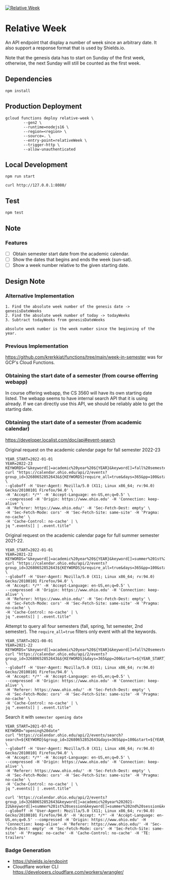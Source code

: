 [![Relative Week](https://img.shields.io/endpoint?url=https://relative-week-ksraqzy7na-uk.a.run.app)](https://img.shields.io/endpoint?url=https://relative-week-ksraqzy7na-uk.a.run.app)

# Relative Week

An API endpoint that display a number of week since an arbitrary date. It also support a response format that is used by Shields.io.

Note that the genesis data has to start on Sunday of the first week, otherwise, the next Sunday will still be counted as the first week.

## Dependencies

``` console
npm install
```

## Production Deployment

```console
gcloud functions deploy relative-week \
        --gen2 \
        --runtime=nodejs16 \
        --region=<region> \
        --source=. \
        --entry-point=relativeWeek \
        --trigger-http \
        --allow-unauthenticated
```

## Local Development

``` console
npm run start
```

``` console
curl http://127.0.0.1:8080/
```

## Test

``` console
npm test
```

## Note

### Features

- [ ] Obtain semester start date from the academic calendar.
- [ ] Show the dates that begins and ends the week (sun-sat).
- [ ] Show a week number relative to the given starting date.

## Design Note

### Alternative Implementation

```plain
1. Find the absolute week number of the genesis date -> genesisDateWeeks
2. Find the absolute week number of today -> todayWeeks
3. Subtract todayWeeks from genesisDateWeeks

absolute week number is the week number since the beginning of the year.
```

### Previous Implementation

https://github.com/krerkkiat/functions/tree/main/week-in-semester was for GCP's Cloud Functions.

### Obtaining the start date of a semester (from course offerring webapp)

In course offering webapp, the CS 3560 will have its own starting date listed. The webapp seems to have internal search API
that it is using already. If we can directly use this API, we should be reliably able to get the starting date.

### Obtaining the start date of a semester (from academic calendar)

https://developer.localist.com/doc/api#event-search

Original request on the academic calendar page for fall semester 2022-23

```console
YEAR_START=2022-01-01
YEAR=2022-23
KEYWORDS="&keyword[]=academic%20year%20${YEAR}&keyword[]=fall%20semester"
curl "https://calendar.ohio.edu/api/2/events?group_id=32680652852643&${KEYWORDS}require_all=true&days=365&pp=100&start=${YEAR_START}" \
--globoff -H 'User-Agent: Mozilla/5.0 (X11; Linux x86_64; rv:94.0) Gecko/20100101 Firefox/94.0' \
-H 'Accept: */*' -H 'Accept-Language: en-US,en;q=0.5' \
--compressed -H 'Origin: https://www.ohio.edu' -H 'Connection: keep-alive' \
-H 'Referer: https://www.ohio.edu/' -H 'Sec-Fetch-Dest: empty' \
-H 'Sec-Fetch-Mode: cors' -H 'Sec-Fetch-Site: same-site' -H 'Pragma: no-cache' \
-H 'Cache-Control: no-cache' | \
jq ".events[] | .event.title"
```

Original request on the academic calendar page for full summer semester 2021-22.

```console
YEAR_START=2022-01-01
YEAR=2021-22
KEYWORDS="&keyword[]=academic%20year%20${YEAR}&keyword[]=summer%201st%20session&keyword[]=summer%202nd%20session&keyword[]=summer%20full%20semester"
curl "https://calendar.ohio.edu/api/2/events?group_id=32680652852643${KEYWORDS}&require_all=true&days=365&pp=100&start=${YEAR_START}" \
--globoff -H 'User-Agent: Mozilla/5.0 (X11; Linux x86_64; rv:94.0) Gecko/20100101 Firefox/94.0' \
-H 'Accept: */*' -H 'Accept-Language: en-US,en;q=0.5' \
--compressed -H 'Origin: https://www.ohio.edu' -H 'Connection: keep-alive' \
-H 'Referer: https://www.ohio.edu/' -H 'Sec-Fetch-Dest: empty' \
-H 'Sec-Fetch-Mode: cors' -H 'Sec-Fetch-Site: same-site' -H 'Pragma: no-cache' \
-H 'Cache-Control: no-cache' | \
jq ".events[] | .event.title"
```

Attempt to query all four semesters (fall, spring, 1st semester, 2nd semester). The `require_all=true` filters only event with all the keywords.

```console
YEAR_START=2021-08-01
YEAR=2021-22
KEYWORDS="&keyword[]=academic%20year%20${YEAR}&keyword[]=fall%20semester&keyword[]=spring%20semester&keyword[]=summer%201st%20session&keyword[]=summer%202nd%20session&keyword[]=summer%20full%20semester"
curl "https://calendar.ohio.edu/api/2/events?group_id=32680652852643&${KEYWORDS}&days=365&pp=200&start=${YEAR_START}" \
--globoff -H 'User-Agent: Mozilla/5.0 (X11; Linux x86_64; rv:94.0) Gecko/20100101 Firefox/94.0' \
-H 'Accept: */*' -H 'Accept-Language: en-US,en;q=0.5' \
--compressed -H 'Origin: https://www.ohio.edu' -H 'Connection: keep-alive' \
-H 'Referer: https://www.ohio.edu/' -H 'Sec-Fetch-Dest: empty' \
-H 'Sec-Fetch-Mode: cors' -H 'Sec-Fetch-Site: same-site' -H 'Pragma: no-cache' \
-H 'Cache-Control: no-cache' | \
jq ".events[] | .event.title"
```

Search it with `semester opening date`

```console
YEAR_START=2021-07-01
KEYWORD="opening%20date"
curl "https://calendar.ohio.edu/api/2/events/search?search=${KEYWORD}&group_id=32680652852643&days=365&pp=100&start=${YEAR_START}" \
--globoff -H 'User-Agent: Mozilla/5.0 (X11; Linux x86_64; rv:94.0) Gecko/20100101 Firefox/94.0' \
-H 'Accept: */*' -H 'Accept-Language: en-US,en;q=0.5' \
--compressed -H 'Origin: https://www.ohio.edu' -H 'Connection: keep-alive' \
-H 'Referer: https://www.ohio.edu/' -H 'Sec-Fetch-Dest: empty' \
-H 'Sec-Fetch-Mode: cors' -H 'Sec-Fetch-Site: same-site' -H 'Pragma: no-cache' \
-H 'Cache-Control: no-cache' | \
jq ".events[] | .event.title"
```

```console
curl 'https://calendar.ohio.edu/api/2/events?group_id=32680652852643&keyword[]=academic%20year%202021-22&keyword[]=summer%201st%20session&keyword[]=summer%202nd%20session&keyword[]=summer%20full%20semester&days=365&pp=100' --globoff -H 'User-Agent: Mozilla/5.0 (X11; Linux x86_64; rv:94.0) Gecko/20100101 Firefox/94.0' -H 'Accept: */*' -H 'Accept-Language: en-US,en;q=0.5' --compressed -H 'Origin: https://www.ohio.edu' -H 'Connection: keep-alive' -H 'Referer: https://www.ohio.edu/' -H 'Sec-Fetch-Dest: empty' -H 'Sec-Fetch-Mode: cors' -H 'Sec-Fetch-Site: same-site' -H 'Pragma: no-cache' -H 'Cache-Control: no-cache' -H 'TE: trailers'
```

### Badge Generation

- https://shields.io/endpoint
- Cloudflare worker CLI https://developers.cloudflare.com/workers/wrangler/
